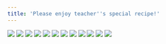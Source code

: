 ```yaml
---
title: 'Please enjoy teacher''s special recipe!'
---
```


![](pg240.jpg)
![](pg241.jpg)
![](pg242.jpg)
![](pg243.jpg)
![](pg244.jpg)
![](pg245.jpg)
![](pg246.jpg)
![](pg247.jpg)
![](pg248.jpg)
![](pg249.jpg)
![](pg250.jpg)
![](pg251.jpg)